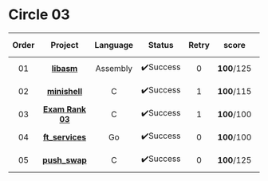 # Circle 03

| Order |                Project                 | Language |  Status  | Retry |    score    | Passed Date  |
| :---: | :------------------------------------: | :------: | :------: | :---: | :---------: | :----------: |
|  01   |         **[libasm](./libasm)**         | Assembly | ✔️Success |   0   | **100**/125 | 2021. 01. 22 |
|  02   |      [**minishell**](./minishell)      |    C     | ✔️Success |   1   | **100**/115 | 2021. 02. 13 |
|  03   | **[Exam Rank 03](./Exam%20Rank%2003)** |    C     | ✔️Success |   1   | **100**/100 | 2021. 03. 23 |
|  04   |    **[ft_services](./ft_services)**    |    Go    | ✔️Success |   0   | **100**/100 | 2021. 03. 29 |
|  05   |      **[push_swap](./push_swap)**      |    C     | ✔️Success |   0   | **100**/125 | 2021. 04. 14 |

